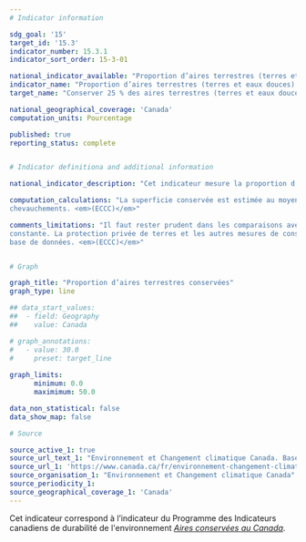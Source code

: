 ```yaml
---
# Indicator information

sdg_goal: '15'
target_id: '15.3'
indicator_number: 15.3.1
indicator_sort_order: 15-3-01

national_indicator_available: "Proportion d’aires terrestres (terres et eaux douces) conservées"
indicator_name: "Proportion d’aires terrestres (terres et eaux douces) conservées"
target_name: "Conserver 25 % des aires terrestres (terres et eaux douces) d’ici 2025, pour atteindre 30 % d’ici 2030"

national_geographical_coverage: 'Canada'
computation_units: Pourcentage

published: true
reporting_status: complete


# Indicator definitiona and additional information

national_indicator_description: "Cet indicateur mesure la proportion d’aires terrestres (terres et eaux douces) conservées. <em>(ECCC)</em>"

computation_calculations: "La superficie conservée est estimée au moyen d'une analyse géographique fondée sur les limites déclarées, en tenant compte des 
chevauchements. <em>(ECCC)</em>"

comments_limitations: "Il faut rester prudent dans les comparaisons avec les rapports précédents, car la qualité et l'exhaustivité des données sont en amélioration 
constante. La protection privée de terres et les autres mesures de conservation efficaces par zone contribuent à l'objectif canadien, mais bon nombre de ces mesures ne sont pas encore prises en compte dans la 
base de données. <em>(ECCC)</em>"


# Graph

graph_title: "Proportion d’aires terrestres conservées"
graph_type: line

## data_start_values:
##  - field: Geography
##    value: Canada

# graph_annotations:
#   - value: 30.0
#     preset: target_line
    
graph_limits:
      minimum: 0.0
      maximimum: 50.0

data_non_statistical: false
data_show_map: false

# Source

source_active_1: true
source_url_text_1: "Environnement et Changement climatique Canada. Base de données canadienne sur les aires protégées et de conservation"
source_url_1: 'https://www.canada.ca/fr/environnement-changement-climatique/services/indicateurs-environnementaux/aires-conservees.html'
source_organisation_1: "Environnement et Changement climatique Canada"
source_periodicity_1:
source_geographical_coverage_1: 'Canada'
---
```

Cet indicateur correspond à l’indicateur du Programme des Indicateurs canadiens de durabilité de l'environnement <a href="https://www.canada.ca/fr/environnement-changement-climatique/services/indicateurs-environnementaux/aires-conservees.html"> <em>Aires conservées au Canada</em></a>.
